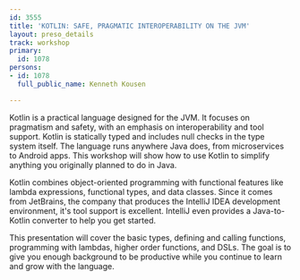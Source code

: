 ```yaml
---
id: 3555
title: 'KOTLIN: SAFE, PRAGMATIC INTEROPERABILITY ON THE JVM'
layout: preso_details
track: workshop
primary:
  id: 1078
persons:
- id: 1078
  full_public_name: Kenneth Kousen

---
```

Kotlin is a practical language designed for the JVM. It focuses on pragmatism and safety, with an emphasis on interoperability and tool support. Kotlin is statically typed and includes null checks in the type system itself. The language runs anywhere Java does, from microservices to Android apps. This workshop will show how to use Kotlin to simplify anything you originally planned to do in Java.

Kotlin combines object-oriented programming with functional features like lambda expressions, functional types, and data classes. Since it comes from JetBrains, the company that produces the IntelliJ IDEA development environment, it's tool support is excellent. IntelliJ even provides a Java-to-Kotlin converter to help you get started.

This presentation will cover the basic types, defining and calling functions, programming with lambdas, higher order functions, and DSLs. The goal is to give you enough background to be productive while you continue to learn and grow with the language.